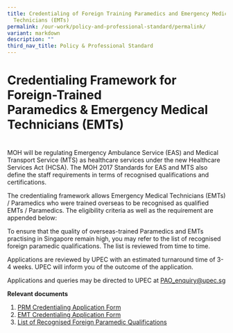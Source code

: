 ```yaml
---
title: Credentialing of Foreign Training Paramedics and Emergency Medical
  Technicians (EMTs)
permalink: /our-work/policy-and-professional-standard/permalink/
variant: markdown
description: ""
third_nav_title: Policy & Professional Standard
---
```

# Credentialing Framework for Foreign-Trained Paramedics & Emergency Medical Technicians (EMTs)
# 

MOH will be regulating Emergency Ambulance Service (EAS) and Medical Transport Service (MTS) as healthcare services under the new Healthcare Services Act (HCSA). The MOH 2017 Standards for EAS and MTS also define the staff requirements in terms of recognised qualifications and certifications.

The credentialing framework allows Emergency Medical Technicians (EMTs) / Paramedics who were trained overseas to be recognised as qualified EMTs / Paramedics. The eligibility criteria as well as the requirement are appended below:

To ensure that the quality of overseas-trained Paramedics and EMTs practising in Singapore remain high, you may refer to the list of recognised foreign paramedic qualifications. The list is reviewed from time to time.

Applications are reviewed by UPEC with an estimated turnaround time of 3-4 weeks. UPEC will inform you of the outcome of the application.

Applications and queries may be directed to UPEC at [PAO\_enquiry@upec.sg](mailto:PAO_enquiry@upec.sg)

**Relevant documents**

1.  [PRM Credentialing Application Form](http://upec.stackedup.sg/wp-content/uploads/2020/02/PRM-Credentialing-Application-Form-UPEC.pdf)
2.  [EMT Credentialing Application Form](http://upec.stackedup.sg/wp-content/uploads/2020/02/EMT-Credentialing-Application-Form-UPEC.pdf)
3.  [List of Recognised Foreign Paramedic Qualifications](http://upec.stackedup.sg/wp-content/uploads/2021/08/List-of-Recognised-Foreign-Paramedic-Qualifications.pdf)
